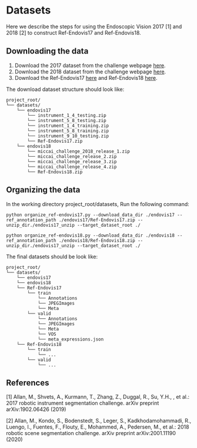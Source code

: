 # Datasets

Here we describe the steps for using the Endoscopic Vision 2017 [1] and 2018 [2] to construct Ref-Endovis17 and Ref-Endovis18.

## Downloading the data

1. Download the 2017 dataset from the challenge webpage [here](https://endovissub2017-roboticinstrumentsegmentation.grand-challenge.org/).
2. Download the 2018 dataset from the challenge webpage [here](https://endovissub2018-roboticscenesegmentation.grand-challenge.org/).
3. Download the Ref-Endovis17 [here](https://drive.google.com/file/d/1d4oq9dZdPxcJ0lx0qA-p8ODlNnh55wjU/view?usp=sharing) and Ref-Endovis18 [here](https://drive.google.com/file/d/1N_Xc0K3d7M_fnlRDx_gdyC6tfpl1aQWJ/view?usp=sharing).

The download dataset structure should look like:

```
project_root/
└── datasets/
    └── endovis17
    	└── instrument_1_4_testing.zip
        └── instrument_5_8_testing.zip
        └── instrument_1_4_training.zip
        └── instrument_5_8_training.zip
        └── instrument_9_10_testing.zip
        └── Ref-Endovis17.zip
    └── endovis18
    	└── miccai_challenge_2018_release_1.zip
        └── miccai_challenge_release_2.zip
        └── miccai_challenge_release_3.zip
        └── miccai_challenge_release_4.zip
        └── Ref-Endovis18.zip
```

## Organizing the data

In the working directory project_root/datasets, Run the following command:

```
python organize_ref-endovis17.py --download_data_dir ./endovis17 --ref_annotation_path ./endovis17/Ref-Endovis17.zip --unzip_dir./endovis17_unzip --target_dataset_root ./
```

```
python organize_ref-endovis18.py --download_data_dir ./endovis18 --ref_annotation_path ./endovis18/Ref-Endovis18.zip --unzip_dir./endovis17_unzip --target_dataset_root ./
```

The final datasets should be look like:

```
project_root/
└── datasets/
    └── endovis17
    └── endovis18
    └── Ref-Endovis17
        └── train
        	└── Annotations
        	└── JPEGImages
        	└── Meta
        └── valid
        	└── Annotations
        	└── JPEGImages
        	└── Meta
        	└── VOS
        	└── meta_expressions.json
    └── Ref-Endovis18
    	└── train
    		└── ...
    	└── valid
    		└── ...
```

## References

[1] Allan, M., Shvets, A., Kurmann, T., Zhang, Z., Duggal, R., Su, Y.H., , et al.: 2017 robotic instrument segmentation challenge. arXiv preprint arXiv:1902.06426 (2019) 

[2] Allan, M., Kondo, S., Bodenstedt, S., Leger, S., Kadkhodamohammadi, R., Luengo, I., Fuentes, F., Flouty, E., Mohammed, A., Pedersen, M., et al.: 2018 robotic scene segmentation challenge. arXiv preprint arXiv:2001.11190 (2020)

